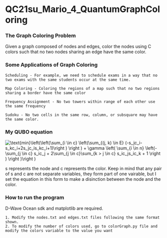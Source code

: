 # QC21su_Mario_4_QuantumGraphColoring
### The Graph Coloring Problem
Given a graph composed of nodes and edges, color the nodes using C colors such that no two nodes sharing an edge have the same color.

### Some Applications of Graph Coloring
    Scheduling - For example, we need to schedule exams in a way that no two exams with the same students occur at the same time. 
    
    Map Coloring - Coloring the regions of a map such that no two regions sharing a border have the same color
    
    Frequency Assignment - No two towers within range of each other use the same frequency
    
    Sudoku - No two cells in the same row, column, or subsquare may have the same color. 

### My QUBO equation
<img src="https://latex.codecogs.com/gif.latex?\text{min}\left(\left(\sum_{i&space;\in&space;c}&space;\left(\sum_{(j,&space;k)&space;\in&space;E}&space;(-s_jc_i-s_kc_i&plus;2s_jc_is_kc_i&plus;1)\right&space;)&space;\right&space;)&space;&plus;&space;\gamma&space;\left(&space;\sum_{i&space;\in&space;n}&space;\left(-\sum_{j&space;\in&space;c}&space;s_ic_j&space;&plus;&space;2\sum_{j&space;\in&space;c}\sum_{k&space;>&space;j&space;\in&space;c}&space;s_ic_js_ic_k&space;&plus;&space;1&space;\right&space;)&space;\right&space;)\right&space;)" title="\text{min}\left(\left(\sum_{i \in c} \left(\sum_{(j, k) \in E} (-s_jc_i-s_kc_i+2s_jc_is_kc_i+1)\right ) \right ) + \gamma \left( \sum_{i \in n} \left(-\sum_{j \in c} s_ic_j + 2\sum_{j \in c}\sum_{k > j \in c} s_ic_js_ic_k + 1 \right ) \right )\right )" />

s represents the node and c represents the color. Keep in mind that any pair of s and c are not separate variables, they form part of one vairable, but I set the equation in this form to make a disinction between the node and the color.

### How to run the program
D-Wave Ocean sdk and matplotlib are required. 

    1. Modify the nodes.txt and edges.txt files following the same format shown.
    2. To modify the number of colors used, go to colorGraph.py file and modify the colors variable to the value you want 
                    

